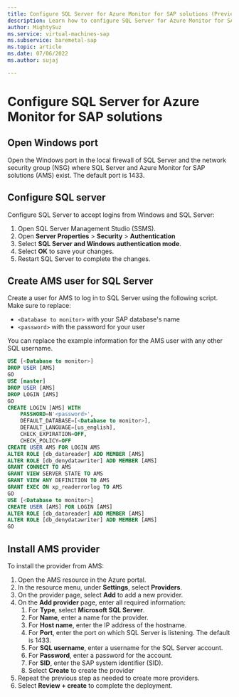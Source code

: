 ```yaml
---
title: Configure SQL Server for Azure Monitor for SAP solutions (Preview)
description: Learn how to configure SQL Server for Azure Monitor for SAP solutions (AMS).
author: MightySuz
ms.service: virtual-machines-sap
ms.subservice: baremetal-sap
ms.topic: article
ms.date: 07/06/2022
ms.author: sujaj

---
```




# Configure SQL Server for Azure Monitor for SAP solutions


## Open Windows port

Open the Windows port in the local firewall of SQL Server and the network security group (NSG) where SQL Server and Azure Monitor for SAP solutions (AMS) exist. The default port is 1433. 

## Configure SQL server

Configure SQL Server to accept logins from Windows and SQL Server:

1. Open SQL Server Management Studio (SSMS).
1. Open **Server Properties** &gt; **Security** &gt; **Authentication**
1. Select **SQL Server and Windows authentication mode**.
1. Select **OK** to save your changes.
1. Restart SQL Server to complete the changes.


## Create AMS user for SQL Server

Create a user for AMS to log in to SQL Server using the following script. Make sure to replace:

- `<Database to monitor>` with your SAP database's name
- `<password>` with the password for your user

You can replace the example information for the AMS user with any other SQL username.

```sql
USE [<Database to monitor>]
DROP USER [AMS]
GO
USE [master]
DROP USER [AMS]
DROP LOGIN [AMS]
GO
CREATE LOGIN [AMS] WITH 
    PASSWORD=N'<password>', 
    DEFAULT_DATABASE=[<Database to monitor>], 
    DEFAULT_LANGUAGE=[us_english], 
    CHECK_EXPIRATION=OFF, 
    CHECK_POLICY=OFF
CREATE USER AMS FOR LOGIN AMS
ALTER ROLE [db_datareader] ADD MEMBER [AMS]
ALTER ROLE [db_denydatawriter] ADD MEMBER [AMS]
GRANT CONNECT TO AMS
GRANT VIEW SERVER STATE TO AMS
GRANT VIEW ANY DEFINITION TO AMS
GRANT EXEC ON xp_readerrorlog TO AMS
GO
USE [<Database to monitor>]
CREATE USER [AMS] FOR LOGIN [AMS]
ALTER ROLE [db_datareader] ADD MEMBER [AMS]
ALTER ROLE [db_denydatawriter] ADD MEMBER [AMS]
GO
```

## Install AMS provider

To install the provider from AMS:

1. Open the AMS resource in the Azure portal.
1. In the resource menu, under **Settings**, select **Providers**.
1. On the provider page, select **Add** to add a new provider.
1. On the **Add provider** page, enter all required information:
    1. For **Type**, select **Microsoft SQL Server**.
    1. For **Name**, enter a name for the provider.
    1. For **Host name**, enter the IP address of the hostname.
    1. For **Port**, enter the port on which SQL Server is listening. The default is 1433.
    1. For **SQL username**, enter a username for the SQL Server account.
    1. For **Password**, enter a password for the account.
    1. For **SID**, enter the SAP system identifier (SID).
    1. Select **Create** to create the provider
1. Repeat the previous step as needed to create more providers.
1. Select **Review + create** to complete the deployment.


